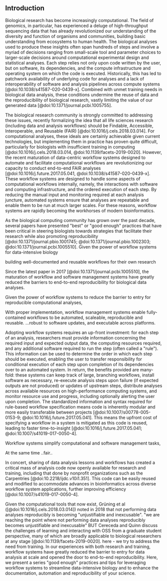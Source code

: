 ## Introduction

Biological research has become increasingly computational.
The field of genomics, in particular, has experienced a deluge of high-throughput sequencing data that has already revolutionized our understanding of the diversity and function of organisms and communities, building basic understanding from ecosystems to human health.
The biological analyses used to produce these insights often span hundreds of steps and involve a myriad of decisions ranging from small-scale tool and parameter choices to larger-scale decisions around computational experimental design and statistical analyses.
Each step relies not only upon code written by the user, but on software, its dependencies, and the compute infrastructure and operating system on which the code is executed.
Historically, this has led to patchwork availability of underlying code for analyses and a lack of interoperability of software and analysis pipelines across compute systems [@doi:10.1038/s41587-020-0439-x].
Combined with unmet training needs in biological data analysis, these conditions undermine the reuse of data and the reproducibility of biological research, vastly limiting the value of our generated data [@doi:10.1371/journal.pcbi.1005755].

The biological research community is strongly committed to addressing these issues, recently formalizing the idea that all life sciences research (including data and analysis workflows) should be Findable, Accessible, Interoperable, and Reusable (FAIR) [@doi:10.1016/j.cels.2018.03.014].
For computational analyses, these ideals are certainly achievable given current technologies, but implementing them in practice has proven quite difficult, particularly for biologists with insufficient training in computing [@doi:10.1016/j.cels.2018.03.014, @doi:10.1139/facets-2019-0020].
However, the recent maturation of data-centric workflow systems designed to automate and facilitate computational workflows are revolutionizing our capacity to conduct end-to-end FAIR analyses [@doi:10.1016/j.future.2017.05.041, @doi:10.1038/s41587-020-0439-x].
These workflow systems are designed to handle some aspects of computational workflows internally, namely, the interactions with software and computing infrastructure, and the ordered execution of each step.
By reducing the manual input and monitoring required at each analysis juncture, automated systems ensure that analyses are repeatable and enable them to be run at much larger scales.
For these reasons, workflow systems are rapidly becoming the workhorses of modern bioinformatics.

As the biological computing community has grown over the past decade, several papers have presented "best" or "good enough" practices that have been critical in steering biologists towards strategies that facilitate their research while also promoting reproducibility [@doi:10.1371/journal.pbio.1001745; @doi:10.1371/journal.pbio.1002303; @doi:10.1371/journal.pcbi.1005510].
Given the power of workflow systems for data-intensive biology



building well-documented and reusable workflows for their own research

Since the latest paper in 2017 [@doi:10.1371/journal.pcbi.1005510], the maturation of workflow and software management systems have greatly reduced the barriers to end-to-end reproducibility for biological data analyses.

Given the power of workflow systems to reduce the barrier to entry for reproducible computational analyses,  




With proper implementation, workflow management systems enable fully-contained workflows to be automated, scaleable, reproducible and reusable. ...robust to software updates, and executable across platforms.



Adopting workflow systems requires an up-front investment: for each step of an analysis, researchers must provide information concerning the required input and expected output data, the computing resources required, and any additional software required to run the step (often called a "rule").
This information can be used to determine the order in which each step should be executed, enabling the user to transfer responsibility for conditional execution of each step upon completion of its dependencies over to an automated system.
In return, the benefits provided are many-fold: these systems can keep track of large, branching workflows, install software as necessary, re-execute analysis steps upon failure (if expected outputs are not produced) or updates of upstream steps, distribute analyses across available resources on high-performance computing systems, and monitor resource use and progress, including optionally alerting the user upon completion.
The standardized information and syntax required for rule-based workflow specification means code is inherently modular and more easily transferable between projects [@doi:10.1007/s00778-005-0153-9; @doi:10.1016/j.future.2017.05.041].
This means the upfront cost of specifying a workflow in a system is mitigated as this code is reused, leading to faster time-to-insight [@doi:10.1016/j.future.2017.05.041; @doi:10.1007/s41019-017-0050-4].









Workflow systems simplify computational and software management tasks,


At the same time ..fair..



In concert, sharing of data analysis lessons and workflows has created a critical mass of analysis code now openly available for research and training, including that done by nonprofit organizations such as the Carpentries [@doi:10.2218/ijdc.v10i1.351].
This code can be easily reused and modified to accommodate advances in bioinformatics across diverse workflow system applications, further improving efficiency [@doi:10.1007/s41019-017-0050-4].







Given the computational tools that now exist, Grüning et al ([@doi:10.1016/j.cels.2018.03.014]) noted in 2018 that not performing data analyses reproducibly is becoming "unjustifiable and inexcusable".
"we are reaching the point where not performing data analyses reproducibly becomes unjustifiable and inexcusable"
BUT
Cereceda and Quinn discuss the challenges of learning and interacting with OSS from a graduate student perspective, many of which are broadly applicable to biological researchers at any stage [@doi:10.1139/facets-2019-0020].
here - we try to address the need from training.
In our experiences with both research and training, workflow systems have greatly reduced the barrier to entry for data analysis at scale and opened the door to end-to-end reproducibility.
Here, we present a series "good enough" practices and tips for leveraging workflow systems to streamline data-intensive biology and to enhance the documentation, automation and reproducibility of your science.
